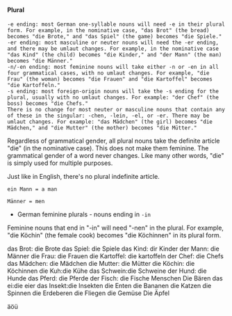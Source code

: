 #### Plural

    -e ending: most German one-syllable nouns will need -e in their plural form. For example, in the nominative case, "das Brot" (the bread) becomes "die Brote," and "das Spiel" (the game) becomes "die Spiele."
    -er ending: most masculine or neuter nouns will need the -er ending, and there may be umlaut changes. For example, in the nominative case "das Kind" (the child) becomes "die Kinder," and "der Mann" (the man) becomes "die Männer."
    -n/-en ending: most feminine nouns will take either -n or -en in all four grammatical cases, with no umlaut changes. For example, "die Frau" (the woman) becomes "die Frauen" and "die Kartoffel" becomes "die Kartoffeln."
    -s ending: most foreign-origin nouns will take the -s ending for the plural, usually with no umlaut changes. For example: "der Chef" (the boss) becomes "die Chefs."
    There is no change for most neuter or masculine nouns that contain any of these in the singular: -chen, -lein, -el, or -er. There may be umlaut changes. For example: "das Mädchen" (the girl) becomes "die Mädchen," and "die Mutter" (the mother) becomes "die Mütter."

Regardless of grammatical gender, all plural nouns take the definite article "die" (in the nominative case). This does not make them feminine. The grammatical gender of a word never changes. Like many other words, "die" is simply used for multiple purposes.

Just like in English, there's no plural indefinite article.

`ein Mann = a man`

`Männer = men`

* German feminine plurals - nouns ending in `-in`

Feminine nouns that end in "-in" will need "-nen" in the plural.
For example, "die Köchin" (the female cook) becomes "die Köchinnen" in its plural form.

das Brot: die Brote
das Spiel: die Spiele
das Kind: dir Kinder
der Mann: die Männer
die Frau: die Frauen
die Kartoffel: die kartoffeln
der Chef: die Chefs
das Mädchen: die Mädchen
die Mutter: die Mütter
die Köchin: die Köchinnen
die Kuh:die Kühe
das Schwein:die Schweine
der Hund: die Hunde
das Pferd: die Pferde
der Fisch: die Fische
Menschen
Die Bären
das ei:die eier
das Insekt:die Insekten
die Enten
die Bananen
die Katzen
die Spinnen
die Erdeberen
die Fliegen
die Gemüse
Die Äpfel


äöü